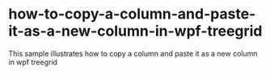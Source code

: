 # how-to-copy-a-column-and-paste-it-as-a-new-column-in-wpf-treegrid
This sample illustrates how to copy a column and paste it as a new column in wpf treegrid
